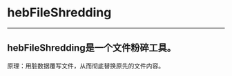 # hebFileShredding

-----------------------------

## hebFileShredding是一个文件粉碎工具。

原理：用脏数据覆写文件，从而彻底替换原先的文件内容。

